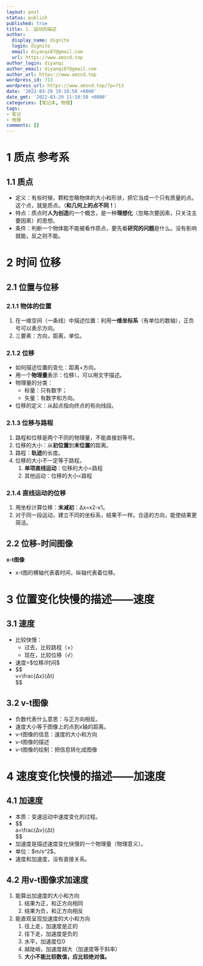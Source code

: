 ```yaml
---
layout: post
status: publish
published: true
title: 1. 运动的描述
author:
  display_name: dignite
  login: dignite
  email: diyanqi07@gmail.com
  url: https://www.amzcd.top
author_login: diyanqi
author_email: diyanqi07@gmail.com
author_url: https://www.amzcd.top
wordpress_id: 713
wordpress_url: https://www.amzcd.top/?p=713
date: '2022-03-29 19:10:58 +0800'
date_gmt: '2022-03-29 11:10:58 +0800'
categories: [笔记本, 物理]
tags:
- 笔记
- 物理
comments: []
---
```




  <p>
   <!-- wp:heading {"level":1} --></p>
  <h1>1 质点 参考系</h1>
  <p>
   <!-- /wp:heading --></p>
  <p>
   <!-- wp:heading --></p>
  <h2>1.1 质点</h2>
  <p>
   <!-- /wp:heading --></p>
  <p>
   <!-- wp:list --></p>
  <ul>
   <li>定义：有些时候，颗粒忽略物体的大小和形状，把它当成一个只有质量的点。这个点，就是质点。（<strong>和几何上的点不同！</strong>）</li>
   <li>特点：质点时<strong>人为创造</strong>的一个概念，是一种<strong>理想化</strong>（忽略次要因素，只关注主要因素）的思想。</li>
   <li>条件：判断一个物体能不能被看作质点，要先看<strong>研究的问题</strong>是什么。没有影响就能，反之则不能。</li>
  </ul>
  <p>
   <!-- /wp:list --></p>
  <p>
   <!-- wp:heading {"level":1} --></p>
  <h1>2 时间 位移</h1>
  <p>
   <!-- /wp:heading --></p>
  <p>
   <!-- wp:heading --></p>
  <h2>2.1 位置与位移</h2>
  <p>
   <!-- /wp:heading --></p>
  <p>
   <!-- wp:heading {"level":3} --></p>
  <h3>2.1.1 物体的位置</h3>
  <p>
   <!-- /wp:heading --></p>
  <p>
   <!-- wp:list {"ordered":true} --></p>
  <ol>
   <li>在一维空间（一条线）中描述位置：利用<strong>一维坐标系</strong>（有单位的数轴），正负号可以表示方向。</li>
   <li>三要素：方向，距离，单位。</li>
  </ol>
  <p>
   <!-- /wp:list --></p>
  <p>
   <!-- wp:heading {"level":3} --></p>
  <h3>2.1.2 位移</h3>
  <p>
   <!-- /wp:heading --></p>
  <p>
   <!-- wp:list --></p>
  <ul>
   <li>如何描述位置的变化：距离+方向。</li>
   <li>用一个<strong>物理量</strong>表示：位移<code>l</code>，可以用文字描述。</li>
   <li>物理量的分类：
    <ul>
     <li>标量：只有数字；</li>
     <li>矢量：有数字和方向。</li>
    </ul> </li>
   <li>位移的定义：从起点指向终点的有向线段。</li>
  </ul>
  <p>
   <!-- /wp:list --></p>
  <p>
   <!-- wp:heading {"level":3} --></p>
  <h3>2.1.3 位移与路程</h3>
  <p>
   <!-- /wp:heading --></p>
  <p>
   <!-- wp:list {"ordered":true} --></p>
  <ol>
   <li>路程和位移是两个不同的物理量，不能直接划等号。</li>
   <li>位移的大小：从<strong>初位置</strong>到<strong>末位置</strong>的距离。</li>
   <li>路程：<strong>轨迹</strong>的长度。</li>
   <li>位移的大小不一定等于路程。
    <ol start="">
     <li><strong>单项直线运动</strong>：位移的大小=路程</li>
     <li>其他运动：位移的大小&lt;路程</li>
    </ol> </li>
  </ol>
  <p>
   <!-- /wp:list --></p>
  <p>
   <!-- wp:heading {"level":3} --></p>
  <h3>2.1.4 直线运动的位移</h3>
  <p>
   <!-- /wp:heading --></p>
  <p>
   <!-- wp:list {"ordered":true} --></p>
  <ol>
   <li>用坐标计算位移：<strong>末减初</strong>：Δx=x2-x1。</li>
   <li>对于同一段运动，建立不同的坐标系，结果不一样。合适的方向，能使结果更简洁。</li>
  </ol>
  <p>
   <!-- /wp:list --></p>
  <p>
   <!-- wp:heading --></p>
  <h2>2.2 位移-时间图像</h2>
  <p>
   <!-- /wp:heading --></p>
  <p>
   <!-- wp:paragraph --></p>
  <p><strong>x-t图像</strong></p>
  <p>
   <!-- /wp:paragraph --></p>
  <p>
   <!-- wp:list --></p>
  <ul>
   <li>x-t图的横轴代表着时间，纵轴代表着位移。</li>
  </ul>
  <p>
   <!-- /wp:list --></p>
  <p>
   <!-- wp:heading {"level":1} --></p>
  <h1>3 位置变化快慢的描述——速度</h1>
  <p>
   <!-- /wp:heading --></p>
  <p>
   <!-- wp:heading --></p>
  <h2>3.1 速度</h2>
  <p>
   <!-- /wp:heading --></p>
  <p>
   <!-- wp:list --></p>
  <ul>
   <li>比较快慢：
    <ul>
     <li>过去，比较路程（&times;）</li>
     <li>现在，比较位移（√）</li>
    </ul> </li>
   <li>速度=$位移/时间$</li>
   <li>$$<br />v=\frac{Δx}{Δt}<br />$$</li>
  </ul>
  <p>
   <!-- /wp:list --></p>
  <p>
   <!-- wp:heading --></p>
  <h2>3.2 v-t图像</h2>
  <p>
   <!-- /wp:heading --></p>
  <p>
   <!-- wp:list --></p>
  <ul>
   <li>负数代表什么意思：与正方向相反。</li>
   <li>速度大小等于图像上的点到x轴的距离。</li>
   <li>v-t图像的信息：速度的大小和方向</li>
   <li>v-t图像的描述</li>
   <li>v-t图像的绘制：把信息转化成图像</li>
  </ul>
  <p>
   <!-- /wp:list --></p>
  <p>
   <!-- wp:heading {"level":1} --></p>
  <h1>4 速度变化快慢的描述——加速度</h1>
  <p>
   <!-- /wp:heading --></p>
  <p>
   <!-- wp:heading --></p>
  <h2>4.1 加速度</h2>
  <p>
   <!-- /wp:heading --></p>
  <p>
   <!-- wp:list --></p>
  <ul>
   <li>本质：变速运动中速度变化的过程。</li>
   <li>$$<br />a=\frac{Δv}{Δt}<br />$$</li>
   <li>加速度是描述速度变化快慢的一个物理量（物理意义）。</li>
   <li>单位：$m/s^2$。</li>
   <li>速度和加速度，没有直接关系。</li>
  </ul>
  <p>
   <!-- /wp:list --></p>
  <p>
   <!-- wp:heading --></p>
  <h2>4.2 用v-t图像求加速度</h2>
  <p>
   <!-- /wp:heading --></p>
  <p>
   <!-- wp:list {"ordered":true} --></p>
  <ol>
   <li>能算出加速度的大小和方向
    <ol start="">
     <li>结果为正，和正方向相同</li>
     <li>结果为负，和正方向相反</li>
    </ol> </li>
   <li>能直观呈现加速度的大小和方向
    <ol start="">
     <li>往上走，加速度是正的</li>
     <li>往下走，加速度是负的</li>
     <li>水平，加速度位0</li>
     <li>越陡峭，加速度越大（加速度等于斜率）</li>
     <li><strong>大小不能比较数值，应比较绝对值。</strong></li>
    </ol> </li>
  </ol>
  <p>
   <!-- /wp:list --></p>



